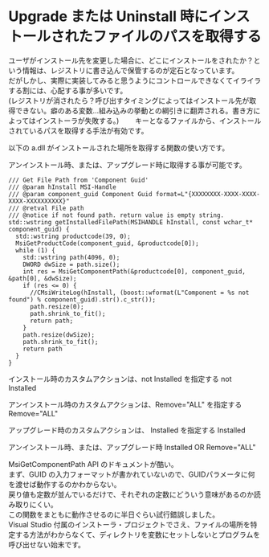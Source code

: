 # Upgrade または Uninstall 時にインストールされたファイルのパスを取得する

ユーザがインストール先を変更した場合に、どこにインストールをされたか？という情報は、レジストリに書き込んで保管するのが定石となっています。  
だがしかし、実際に実装してみると思うようにコントロールできなくてイライラする割には、心配する事が多いです。  
(レジストリが消されたら？呼び出すタイミングによってはインストール先が取得できない。癖のある変数…組み込みの挙動との綱引きに翻弄される。書き方によってはインストーラが失敗する。)　　
キーとなるファイルから、インストールされているパスを取得する手法が有効です。  

以下の a.dll がインストールされた場所を取得する関数の使い方です。  

 <Component Id="FooDLLs" Guid="74FF636D-88BD-4066-9DD3-9D1DE1C4604A">   
   <File Id="x86.a.dll" Name="a.dll" Source="D:¥Src¥x86¥a.dll" />  
 </Component>  
 
アンインストール時、または、アップグレード時に取得する事が可能です。  
```
/// Get File Path from 'Component Guid'
/// @param hInstall MSI-Handle
/// @param component_guid Component Guid format=L"{XXXXXXXX-XXXX-XXXX-XXXX-XXXXXXXXXX}"
/// @retval File path
/// @notice if not found path. return value is empty string.
std::wstring getInstalledFilePath(MSIHANDLE hInstall, const wchar_t* component_guid) {
  std::wstring productcode(39, 0);
  MsiGetProductCode(component_guid, &productcode[0]);
  while (1) {
    std::wstring path(4096, 0);
    DWORD dwSize = path.size();
    int res = MsiGetComponentPath(&productcode[0], component_guid, &path[0], &dwSize);
    if (res <= 0) {
      //CMsiWriteLog(hInstall, (boost::wformat(L"Component = %s not found") % component_guid).str().c_str());
      path.resize(0);
      path.shrink_to_fit();
      return path;
    }
    path.resize(dwSize);
    path.shrink_to_fit();
    return path
  }
}
```

インストール時のカスタムアクションは、not Installed を指定する
<Custom Action="CA_Bar" After="LaunchConditions">not Installed</Custom>

アンインストール時のカスタムアクションは、Remove="ALL" を指定する
<Custom Action="CA_Foo" After="InstallInitialize">Remove="ALL"</Custom>

アップグレード時のカスタムアクションは、 Installed を指定する
<Custom Action="CA_Bar" After="LaunchConditions">Installed</Custom>

アンインストール時、または、アップグレード時
<Custom Action="CA_Bar" After="LaunchConditions">Installed OR Remove="ALL"</Custom>

MsiGetComponentPath API のドキュメントが酷い。  
まず、GUID の入力フォーマットが書かれていないので、GUIDパラメータに何を渡せば動作するのかわからない。  
戻り値も定数が並んでいるだけで、それぞれの定数にどういう意味があるのか読み取りにくい。  
この関数をまともに動作させるのに半日ぐらい試行錯誤しました。  
Visual Studio 付属のインストーラ・プロジェクトでさえ、ファイルの場所を特定する方法がわからなくて、ディレクトリを変数にセットしないとプログラムを呼び出せない始末です。  

